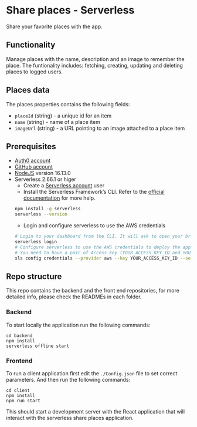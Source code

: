 # Share places - Serverless

Share your favorite places with the app.

## Functionality 

Manage places with the name, description and an image to remember the place. The funtionality includes: fetching, creating, updating and deleting places to logged users.

## Places data

The places properties contains the following fields:

* `placeId` (string) - a unique id for an item
* `name` (string) - name of a place item
* `imageUrl` (string) - a URL pointing to an image attached to a place item


## Prerequisites

* <a href="https://manage.auth0.com/" target="_blank">Auth0 account</a>
* <a href="https://github.com" target="_blank">GitHub account</a>
* <a href="https://nodejs.org/en/download/package-manager/" target="_blank">NodeJS</a> version 16.13.0 
* Serverless 2.66.1 or higer 
   * Create a <a href="https://dashboard.serverless.com/" target="_blank">Serverless account</a> user
   * Install the Serverless Framework’s CLI. Refer to the <a href="https://www.serverless.com/framework/docs/getting-started/" target="_blank">official documentation</a> for more help.
   ```bash
   npm install -g serverless
   serverless --version
   ```
   * Login and configure serverless to use the AWS credentials 
   ```bash
   # Login to your dashboard from the CLI. It will ask to open your browser and finish the process.
   serverless login
   # Configure serverless to use the AWS credentials to deploy the application
   # You need to have a pair of Access key (YOUR_ACCESS_KEY_ID and YOUR_SECRET_KEY) of an IAM user with Admin access permissions
   sls config credentials --provider aws --key YOUR_ACCESS_KEY_ID --secret YOUR_SECRET_KEY --profile serverless
   ```

## Repo structure
This repo contains the backend and the front end repositories, for more detailed info, please check the
READMEs in each folder.

### Backend

To start locally the application run the following commands:

```
cd backend
npm install
serverless offline start
```

### Frontend

To run a client application first edit the `./Config.json` file to set correct parameters. And then run the following commands:

```
cd client
npm install
npm run start
```

This should start a development server with the React application that will interact with the serverless share places application.